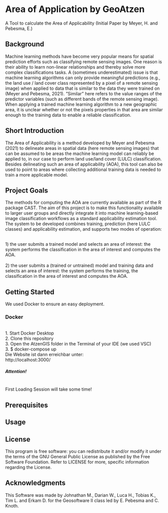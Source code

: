 # Area of Application by GeoAtzen
A Tool to calculate the Area of Applicability (Initial Paper by Meyer, H. and Pebesma, E.)
<h2>Background</h2>
Machine learning methods have become very popular means for spatial prediction
efforts such as classifying remote sensing images. One reason is their ability to
learn non-linear relationships and thereby solve more complex classifications tasks.
A (sometimes underestimated) issue is that machine learning algorithms can only
provide meaningful predictions (e.g., the land use / land cover class represented by
a pixel of a remote sensing image) when applied to data that is similar to the data
they were trained on (Meyer and Pebesma, 2021). ”Similar” here refers to the value
ranges of the predictor variables (such as different bands of the remote sensing image).
When applying a trained machine learning algorithm to a new geographic area, it is
unclear whether or not the pixels properties in that area are similar enough to the
training data to enable a reliable classification.

<h2>Short Introduction</h2>
The Area of Applicability is a method developed by Meyer and Pebesma (2021)
to delineate areas in spatial data (here remote sensing images) that can be assumed
to be areas the machine learning model can reliably be applied to, in our case to
perform land use/land cover (LULC) classification. Besides delineating such an area
of applicability (AOA), this tool can also be used to point to areas where collecting
additional training data is needed to train a more applicable model.

<h2>Project Goals</h2>
The methods for computing the AOA are currently available as part of the R package CAST. The aim of this project is to make this functionality available to larger
user groups and directly integrate it into machine learning-based image classification
workflows as a standard applicability estimation tool. The system to be developed
combines training, prediction (here LULC classes) and applicability estimation, and
supports two modes of operation:

<br>1) the user submits a trained model and selects an area of interest: the system
performs the classification in the area of interest and computes the AOA.
<br>
<br>2) the user submits a (trained or untrained) model and training data and selects
an area of interest: the system performs the training, the classification in the
area of interest and computes the AOA.
<br>
<h2> Getting Started</h2>
We used Docker to ensure an easy deployment.


<h3>Docker</h3>
<br>1. Start Docker Desktop
<br>2. Clone this repository
<br>3. Open the AtzenGIS folder in the Terminal of your IDE (we used VSC)
<br>3. $ docker-compose up
<br>Die Website ist dann erreichbar unter:
<br>http://localhost:3000/
<br>
<h5>Attention!</h5>
<br>First Loading Session will take some time!


<h2>Prerequisites</h2>

<h2>Usage</h2>

<h2>License</h2>
This program is free software: you can redistribute it and/or modify it under the terms of the GNU General Public License as published by the Free Software Foundation.
Refer to LICENSE for more, specific information regarding the License.

<h2>Acknowledgments</h2>
This Software was made by Johnathan M., Darian W., Luca H., Tobias K., Tim L. and Erkam D. for the Geosoftware II class led by E. Pebesma and C. Knoth.
